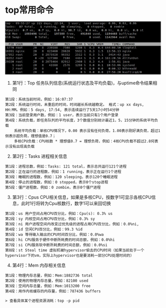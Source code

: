 # top常用命令

![top](../Map/top.jpg)
1. 第1行：Top 任务队列信息(系统运行状态及平均负载)，与uptime命令结果相同
```
第1段：系统当前时间，例如：16:07:37
第2段：系统运行时间，未重启的时间，时间越长系统越稳定。 格式：up xx days, HH:MM。例如：5 days, 17:54, 表示连续运行了5天17小时54分钟
第3段：当前登录用户数，例如：1 user，表示当前只有1个用户登录
第4段：系统负载，即任务队列的平均长度，3个数值分别统计最近1，5，15分钟的系统平均负载
    系统平均负载：单核CPU情况下，0.00 表示没有任何负荷，1.00表示刚好满负荷，超过1侧表示超负荷，理想值是0.7；
    多核CPU负载：CPU核数 * 理想值0.7 = 理想负荷，例如：4核CPU负载不超过2.8何表示没有出现高负载
```
2. 第2行：Tasks 进程相关信息
```
第1段：进程总数，例如：Tasks: 121 total，表示总共运行121个进程
第2段：正在运行的进程数，例如：1 running，表示正在运行1个进程
第3段：睡眠的进程数，例如：120 sleeping，表示120个睡眠进程
第4段：停止的进程数，例如：0 stopped，表示0个stop进程
第5段：僵尸进程数，例如：0 zombie，表示0个僵尸进程
```
3. 第3行：Cpus CPU相关信息，如果是多核CPU，按数字1可显示各核CPU信息，此时1行将转为Cpu核数行，数字1可以来回切换
```
第1段：us 用户空间占用CPU百分比，例如：Cpu(s): 0.3% us
第2段：sy 内核空间占用CPU百分比，例如：0.3% sy
第3段：ni 用户进程空间内改变过优先级的进程占用CPU百分比，例如：0.0%ni,
第4段：id 空闲CPU百分比，例如：99.3 %id
第5段：wa 等待输入输出的CPU时间百分比，例如：0.0%wa
第6段：hi CPU服务于硬件中断所耗费的时间总额，例如：0.0%hi
第7段：si CPU服务软中断所耗费的时间总额，例如：0.0%si
第8段：st Steal time 虚拟机被hypervisor偷去的CPU时间（如果当前处于一个hypervisor下的vm，实际上hypervisor也是要消耗一部分CPU处理时间的）
```
4. 第4行：Mem 内存相关信息
```
第1段：物理内存总量，例如：Mem:1882736 total
第2段：使用的物理内存总量，例如：82100 used
第3段：空闲内存总量，例如：Mem:1013200 free
第4段：用作内核缓存的内存量，例如：787436 buffers
```

    > 查看具体某个进程资源消耗：top -p pid
